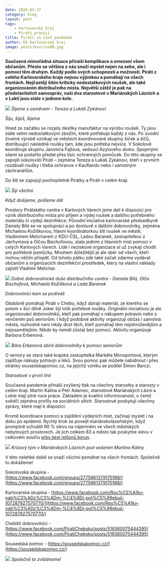 ```yaml
---
date: 2020-03-27
category: blog
layout: post
tags:
    - Karlovarský_kraj
    - Pirati_pracuji
title: Piráti za časů pandemie
author: KS Karlovarský kraj
image: posts/kvvirus00.jpg
---
```

**Současná mimořádná situace přináší komplikace a omezení všem občanům. Přesto se většina z nás snaží myslet nejen na sebe, ale i pomoci těm druhým. Každý podle svých schopností a možností. Piráti z celého Karlovarského kraje nejsou výjimkou a pomáhají na všech frontách. Nejčastěji šitím kriticky nedostatkových roušek, ale také organizováním distribučního místa. Největší zátěž je pak na představitelích samospráv, naši dva starostové v Mariánských Lázních a v Lokti jsou stále v jednom kole.**

![](/assets/img/posts/kvvirus01.jpg)
*Šijeme s úsměvem - Tereza a Lukáš Zykánovi*

*Šiju, šiješ, šijeme*

Hned ze začátku se rozjely desítky manufaktur na výrobu roušek. Ty jsou stále velmi nedostatkovým zbožím, které potřebuje každý z nás. Po úvodní živelné výrobě vznikají ve městech koordinované skupiny šiček a šičů, distribuující následně roušky tam, kde jsou potřeba nejvíce. V Sokolově koordinuje skupinu Jaromíra Fajtová, vedoucí Azylového domu. Spojenými silami se podařilo předat přes tisíc ochranných pomůcek. Do této skupiny se zapojili sokolovští Piráti – zejména Tereza a Lukáš Zykánovi, kteří v prvních rozdávali roušky i třeba ochrance v Kauflandu nebo i samotným záchranářům.

Do šití se zapojují pochopitelně Pirátky a Piráti v celém kraji.

![](/assets/img/posts/kvvirus02.jpg)
*Šijí všichni*

*Když došijeme, pošleme dál*

Prostory Pirátského centra v Karlových Varech jsme dali k dispozici pro vznik distribučního místa pro příjem a výdej roušek a dalšího potřebného materiálu či výdeji dezinfekce. Původní iniciativa karlovarské předsedkyně Daniely Bílé se ve spolupráci a po domluvě s dalšími dobrovolníky, zejména Michaelou Kožíškovou, hlavní koordinátorkou šití roušek ve městě, Vladimírem Melicharem z KDU-ČSL, Ladou Baranek, zastupitelkou z Jáchymova a Olčou Bischofovou, stala jedním z hlavních míst pomoci v celých Karlových Varech. Lidé i neziskové organizace si už zvykají chodit pro potřebné pomůcky. Mnohem důležitější je ale sběr od všech, kteří mohou něčím přispět. Od tohoto pátku zde také začali zdarma vydávat občanům a organizacích dezinfekční prostředek, který na vlastní náklady zajistil Vladimír Melichar.

![](/assets/img/posts/kvvirus03.jpg)
*Dobré dobrovolnické duše distribučního centra - Daniela Bílá, Olča Bischofová, Michaela Kožíšková a Lada Baranek*

*Dobrovolníci kam se podíváš*

Obdobně pomáhají Piráti v Chebu, když sbírají materiál, ze kterého se potom v šicí dílně Joker šijí tolik potřebné roušky. Originální iniciativou je ale organizování dobrovolníků, kteří pak pomáhají s nákupem potravin nebo s venčením psů seniorům. I když podobné aktivity organizují občas i samotná města, rozhodně není nikdy dost těch, kteří pomáhají těm nejohroženějším a nejosamělejším. Nikdo by neměl zůstat bez pomoci. Aktivitu organizuje Barbora Erbenová.

![](/assets/img/posts/kvvirus04.jpg)
*Bára Erbenová sbírá dobrovolníky k pomoci seniorům*

O seniory se stará také krajská zastupitelka Markéta Monsportová, kterým zajišťuje nákupy potravjn a léků. Svou pomoc pak můžete nabídnout i přes stránky sousedskapomoc.cz, na jejichž vzniku se podílel Šimon Barczi.

*Starostové v první linii*

Současná pandemie přináší zvýšený tlak na všechny starostky a starosty v celém kraji. Martin Kalina a Petr Adamec, starostové Mariánských Lázní a Lokte mají plné ruce práce. Základem je kvalitní informovanost, o čemž svědčí zejména profily na sociálních sítích. Starostové poskytují všechny zprávy, které mají k dispozici.

Kromě koordinace pomoci a zajištění výdejních míst, začínají myslet i na dobu po epidemii. Rychlý krok se povedl mariánskolázeňským, když promptně schválili 90 % slevu na nájemném ve všech městských nebytových prostorech. Je jich celkem 83 a město tak poskytne slevu v celkovém součtu [přes šest milionů korun](https://www.muml.cz/novinky/schvaleni-slev-na-najemnem-nebytovych-prostor-v-majetku-mesta-marianske-lazne-2117cs.html).

![](/assets/img/posts/kvvirus05.jpg)
*Krizový tým v Mariánských Lázních pod vedením Martina Kaliny*

V této nelehké době se snaží všichni pomáhat na všech frontách. Společně to dokážeme!

Sokolovská skupina - [https://www.facebook.com/groups/2775661379170188/](https://www.facebook.com/groups/2775661379170188/)

Karlovarská skupina - [https://www.facebook.com/Rou%C5%A1ky-nab%C3%ADz%C3%ADm-%C4%8Di-pot%C5%99ebuji-107287927570770/](https://www.facebook.com/Rou%C5%A1ky-nab%C3%ADz%C3%ADm-%C4%8Di-pot%C5%99ebuji-107287927570770/)

Chebští dobrovolníci - [https://www.facebook.com/PiratiChebsko/posts/519360075444395](https://www.facebook.com/PiratiChebsko/posts/519360075444395)

Sousedská pomoc - [https://sousedskapomoc.cz/](https://sousedskapomoc.cz/)

![](/assets/img/posts/kvvirus06.jpg)
*Společně to zvládneme!*
